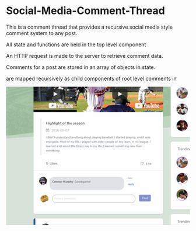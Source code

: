 # Social-Media-Comment-Thread

This is a comment thread that provides a recursive social media style comment system  to any post.

All state and functions are held in the top level component <CommentsContainer/>

An HTTP request is made to the server to retrieve comment data.

Comments for a post are stored in an array of objects in state.

        
<CommentReplies/> are mapped recursively as child components of root level comments in <CommentThread/>


![](comment-thread-example.gif)
